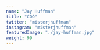 ```yaml
---
name: "Jay Huffman"
title: "COO"
twitter: "misterjhuffman"
instagram: "misterjhuffman"
featuredImage: "./jay-huffman.jpg"
weight: 99
---
```

